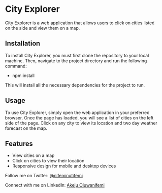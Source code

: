 # City Explorer

City Explorer is a web application that allows users to click on cities listed on the side and view them on a map.


## Installation

To install City Explorer, you must first clone the repository to your local machine. Then, navigate to the project directory and run the following command:

- npm install


This will install all the necessary dependencies for the project to run.

## Usage

To use City Explorer, simply open the web application in your preferred browser. Once the page has loaded, you will see a list of cities on the left side of the page. Click on any city to view its location and two day weather forecast on the map.

## Features

- View cities on a map
- Click on cities to view their location
- Responsive design for mobile and desktop devices


Follow me on Twitter: [@nifeminotifemi](https://twitter.com/nifeminotifemi)

Connect with me on LinkedIn: [Akeju Oluwanifemi](https://https://www.linkedin.com/in/oluwanifemi-akeju-40b027231/)

